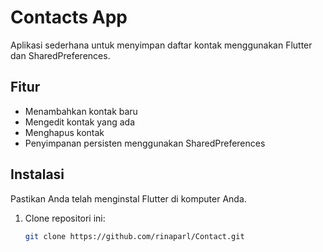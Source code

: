 # Contacts App

Aplikasi sederhana untuk menyimpan daftar kontak menggunakan Flutter dan SharedPreferences.

## Fitur

- Menambahkan kontak baru
- Mengedit kontak yang ada
- Menghapus kontak
- Penyimpanan persisten menggunakan SharedPreferences

## Instalasi

Pastikan Anda telah menginstal Flutter di komputer Anda.

1. Clone repositori ini:

   ```bash
   git clone https://github.com/rinaparl/Contact.git
